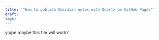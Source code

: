 ```yaml
---
title: '"How to publish Obsidian notes with Quartz on GitHub Pages"'
draft: 
tags:
---
```

yippe maybe this file will work? 